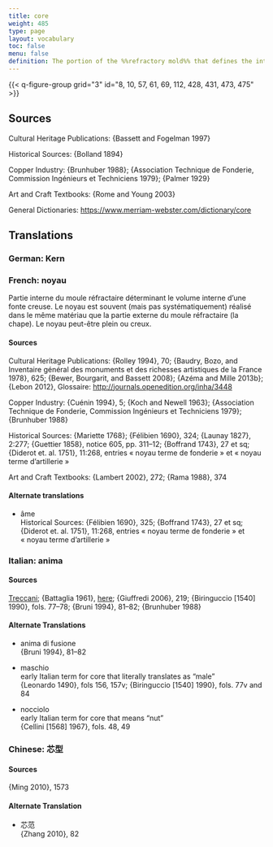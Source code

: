 ```yaml
---
title: core
weight: 485
type: page
layout: vocabulary
toc: false
menu: false
definition: The portion of the %%refractory mold%% that defines the internal space in a hollow bronze sculpture. It may be formed in a variety of ways and is usually (but not always) made of similar material as that used for the outer portion of the mold. The term is also used as shorthand to refer to the material it is made of. A core is generally solid but may be hollow (see [GI§2.1.1](#GI§2.1.1)).
---
```


{{< q-figure-group grid="3" id="8, 10, 57, 61, 69, 112, 428, 431, 473, 475" >}}

## Sources

Cultural Heritage Publications: {Bassett and Fogelman 1997}

Historical Sources: {Bolland 1894}

Copper Industry: {Brunhuber 1988}; {Association Technique de Fonderie, Commission Ingénieurs et Techniciens 1979}; {Palmer 1929}

Art and Craft Textbooks: {Rome and Young 2003}

General Dictionaries: <https://www.merriam-webster.com/dictionary/core>

## Translations

<div class="accordion"> 

### German: **Kern**

### French: **noyau**

Partie interne du moule réfractaire déterminant le volume interne d’une fonte creuse. Le noyau est souvent (mais pas systématiquement) réalisé dans le même matériau que la partie externe du moule réfractaire (la chape). Le noyau peut-être plein ou creux.

#### Sources

Cultural Heritage Publications: {Rolley 1994}, 70; {Baudry, Bozo, and Inventaire général des monuments et des richesses artistiques de la France 1978}, 625; {Bewer, Bourgarit, and Bassett 2008}; {Azéma and Mille 2013b}; {Lebon 2012}, Glossaire: <http://journals.openedition.org/inha/3448>

Copper Industry: {Cuénin 1994}, 5; {Koch and Newell 1963}; {Association Technique de Fonderie, Commission Ingénieurs et Techniciens 1979}; {Brunhuber 1988}

Historical Sources: {Mariette 1768}; {Félibien 1690}, 324; {Launay 1827}, 2:277; {Guettier 1858}, notice 605, pp. 311–12; {Boffrand 1743}, 27 et sq; {Diderot et. al. 1751}, 11:268, entries « noyau terme de fonderie » et « noyau terme d’artillerie »

Art and Craft Textbooks: {Lambert 2002}, 272; {Rama 1988}, 374

#### Alternate translations

- âme<br />
Historical Sources: {Félibien 1690}, 325; {Boffrand 1743}, 27 et sq; {Diderot et. al. 1751}, 11:268, entries « noyau terme de fonderie » et « noyau terme d’artillerie »

### Italian: **anima**

#### Sources

[Treccani](http://www.treccani.it/vocabolario/anima/); {Battaglia 1961}, [here](http://www.gdli.it/pdf_viewer/Scripts/pdf.js/web/viewer.asp?file=/PDF/GDLI01/GDLI_01_ocr_489.pdf&parola=anima); {Giuffredi 2006}, 219; {Biringuccio \[1540\] 1990}, fols. 77–78; {Bruni 1994}, 81–82; {Brunhuber 1988}

#### Alternate Translations

- anima di fusione<br />
  {Bruni 1994}, 81–82

- maschio<br />
  early Italian term for core that literally translates as “male”<br />
  {Leonardo 1490}, fols 156, 157v; {Biringuccio \[1540\] 1990}, fols. 77v and 84

- nocciolo <br />
  early Italian term for core that means “nut”<br />
  {Cellini [1568] 1967}, fols. 48, 49

### Chinese: **芯型**

#### Sources

{Ming 2010}, 1573  

#### Alternate Translation

- 芯范<br />
  {Zhang 2010}, 82
